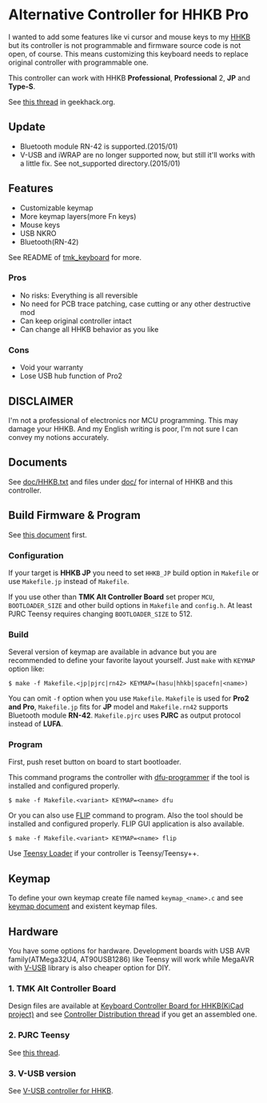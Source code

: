 Alternative Controller for HHKB Pro
===================================
I wanted to add some features like vi cursor and mouse keys to my [HHKB][HHKB] but its controller is not programmable and firmware source code is not open, of course. This means customizing this keyboard needs to replace original controller with programmable one.

This controller can work with HHKB **Professional**, **Professional** 2, **JP** and **Type-S**.

See [this thread][AltController] in geekhack.org.

[HHKB]: http://www.pfu.fujitsu.com/hhkeyboard/
[AltController]: http://geekhack.org/index.php?topic=12047.0


## Update
* Bluetooth module RN-42 is supported.(2015/01)
* V-USB and iWRAP are no longer supported now, but still it'll works with a little fix. See not_supported directory.(2015/01)


## Features
* Customizable keymap
* More keymap layers(more Fn keys)
* Mouse keys
* USB NKRO
* Bluetooth(RN-42)

See README of [tmk_keyboard] for more.

[tmk_keyboard]: http://github.com/tmk/tmk_keyboard
 
### Pros
* No risks: Everything is all reversible
* No need for PCB trace patching, case cutting or any other destructive mod
* Can keep original controller intact
* Can change all HHKB behavior as you like

### Cons
* Void your warranty
* Lose USB hub function of Pro2

## DISCLAIMER
I'm not a professional of electronics nor MCU programming. This may damage your HHKB.
And my English writing is poor, I'm not sure I can convey my notions accurately.


## Documents
See [doc/HHKB.txt](doc/HHKB.txt) and files under [doc/](doc/) for internal of HHKB and this controller.


## Build Firmware & Program
See [this document](../../tmk_core/doc/build.md) first.

### Configuration
If your target is **HHKB JP** you need to set `HHKB_JP` build option in `Makefile` or use `Makefile.jp` instead of `Makefile`.

If you use other than **TMK Alt Controller Board** set proper `MCU`, `BOOTLOADER_SIZE` and other build options in `Makefile` and `config.h`. At least PJRC Teensy requires changing `BOOTLOADER_SIZE` to 512.

### Build 
Several version of keymap are available in advance but you are recommended to define your favorite layout yourself. Just `make` with `KEYMAP` option like:

    $ make -f Makefile.<jp|pjrc|rn42> KEYMAP=(hasu|hhkb|spacefn|<name>)

You can omit `-f` option when you use `Makefile`. `Makefile` is used for **Pro2 and Pro**, `Makefile.jp` fits for **JP** model and `Makefile.rn42` supports Bluetooth module **RN-42**. `Makefile.pjrc` uses **PJRC** as output protocol instead of **LUFA**.


### Program
First, push reset button on board to start bootloader.

This command programs the controller with [dfu-programmer] if the tool is installed and configured properly.

    $ make -f Makefile.<variant> KEYMAP=<name> dfu

Or you can also use [FLIP] command to program. Also the tool should be installed and configured properly. FLIP GUI application is also available.

    $ make -f Makefile.<variant> KEYMAP=<name> flip

Use [Teensy Loader] if your controller is Teensy/Teensy++.


## Keymap
To define your own keymap create file named `keymap_<name>.c` and see [keymap document](../../tmk_core/doc/keymap.md) and existent keymap files.


## Hardware
You have some options for hardware. Development boards with USB AVR family(ATMega32U4, AT90USB1286) like Teensy will work while MegaAVR with [V-USB] library is also cheaper option for DIY.

### 1. TMK Alt Controller Board
Design files are available at [Keyboard Controller Board for HHKB(KiCad project)](https://github.com/tmk/HHKB_controller) and see [Controller Distribution thread](http://geekhack.org/index.php?topic=56494.0) if you get an assembled one.


### 2. PJRC Teensy
See [this thread](http://geekhack.org/index.php?topic=57008.0).


### 3. V-USB version
See [V-USB controller for HHKB](doc/V-USB.md).


[LUFA]: http://www.fourwalledcubicle.com/LUFA.php
[PJRC]: http://www.pjrc.com/teensy/usb_keyboard.html
[dfu-programmer]: http://dfu-programmer.sourceforge.net/
[FLIP]: http://www.atmel.com/tools/FLIP.aspx
[Teensy Loader]: http://www.pjrc.com/teensy/loader.html
[V-USB]: http://www.obdev.at/products/vusb/index.html
